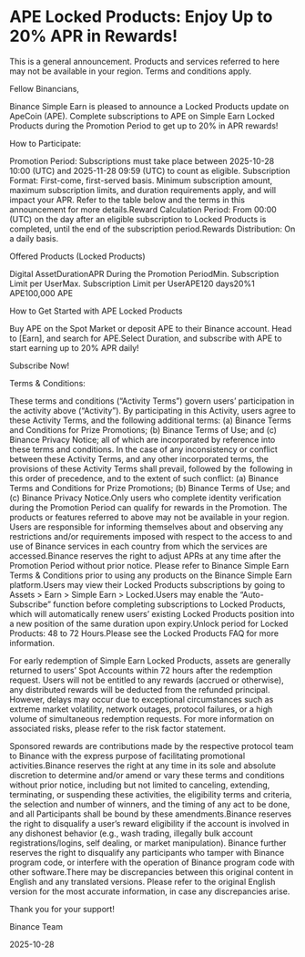 # APE Locked Products: Enjoy Up to 20% APR in Rewards!

This is a general announcement. Products and services referred to here may not be available in your region. Terms and conditions apply. 

Fellow Binancians,

Binance Simple Earn is pleased to announce a Locked Products update on ApeCoin (APE). Complete subscriptions to APE on Simple Earn Locked Products during the Promotion Period to get up to 20% in APR rewards!

How to Participate:

Promotion Period: Subscriptions must take place between 2025-10-28 10:00 (UTC) and 2025-11-28 09:59 (UTC) to count as eligible. Subscription Format: First-come, first-served basis. Minimum subscription amount, maximum subscription limits, and duration requirements apply, and will impact your APR. Refer to the table below and the terms in this announcement for more details.Reward Calculation Period: From 00:00 (UTC) on the day after an eligible subscription to Locked Products is completed, until the end of the subscription period.Rewards Distribution: On a daily basis.

Offered Products (Locked Products)

Digital AssetDurationAPR During the Promotion PeriodMin. Subscription Limit per UserMax. Subscription Limit per UserAPE120 days20%1 APE100,000 APE

How to Get Started with APE Locked Products

Buy APE on the Spot Market or deposit APE to their Binance account. Head to [Earn], and search for APE.Select Duration, and subscribe with APE to start earning up to 20% APR daily!

Subscribe Now!

Terms & Conditions:

These terms and conditions (“Activity Terms”) govern users’ participation in the activity above (“Activity”). By participating in this Activity, users agree to these Activity Terms, and the following additional terms: (a) Binance Terms and Conditions for Prize Promotions; (b) Binance Terms of Use; and (c) Binance Privacy Notice; all of which are incorporated by reference into these terms and conditions. In the case of any inconsistency or conflict between these Activity Terms, and any other incorporated terms, the provisions of these Activity Terms shall prevail, followed by the  following in this order of precedence, and to the extent of such conflict: (a) Binance Terms and Conditions for Prize Promotions; (b) Binance Terms of Use; and (c) Binance Privacy Notice.Only users who complete identity verification during the Promotion Period can qualify for rewards in the Promotion. The products or features referred to above may not be available in your region. Users are responsible for informing themselves about and observing any restrictions and/or requirements imposed with respect to the access to and use of Binance services in each country from which the services are accessed.Binance reserves the right to adjust APRs at any time after the Promotion Period without prior notice. Please refer to Binance Simple Earn Terms & Conditions prior to using any products on the Binance Simple Earn platform.Users may view their Locked Products subscriptions by going to Assets > Earn > Simple Earn > Locked.Users may enable the “Auto-Subscribe” function before completing subscriptions to Locked Products, which will automatically renew users’ existing Locked Products position into a new position of the same duration upon expiry.Unlock period for Locked Products: 48 to 72 Hours.Please see the Locked Products FAQ for more information.

For early redemption of Simple Earn Locked Products, assets are generally returned to users’ Spot Accounts within 72 hours after the redemption request. Users will not be entitled to any rewards (accrued or otherwise), any distributed rewards will be deducted from the refunded principal. However, delays may occur due to exceptional circumstances such as extreme market volatility, network outages, protocol failures, or a high volume of simultaneous redemption requests. For more information on associated risks, please refer to the risk factor statement.

Sponsored rewards are contributions made by the respective protocol team to Binance with the express purpose of facilitating promotional activities.Binance reserves the right at any time in its sole and absolute discretion to determine and/or amend or vary these terms and conditions without prior notice, including but not limited to canceling, extending, terminating, or suspending these activities, the eligibility terms and criteria, the selection and number of winners, and the timing of any act to be done, and all Participants shall be bound by these amendments.Binance reserves the right to disqualify a user’s reward eligibility if the account is involved in any dishonest behavior (e.g., wash trading, illegally bulk account registrations/logins, self dealing, or market manipulation). Binance further reserves the right to disqualify any participants who tamper with Binance program code, or interfere with the operation of Binance program code with other software.There may be discrepancies between this original content in English and any translated versions. Please refer to the original English version for the most accurate information, in case any discrepancies arise.

Thank you for your support!

Binance Team

2025-10-28